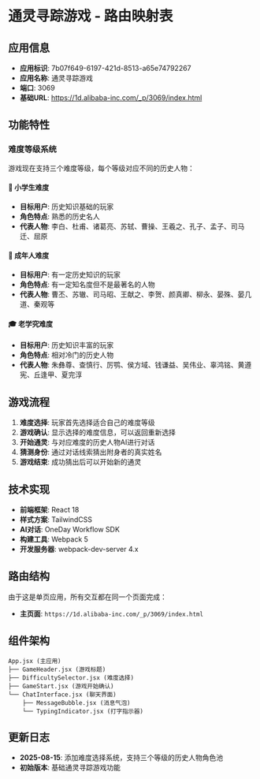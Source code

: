 # 通灵寻踪游戏 - 路由映射表

## 应用信息
- **应用标识**: 7b07f649-6197-421d-8513-a65e74792267
- **应用名称**: 通灵寻踪游戏
- **端口**: 3069
- **基础URL**: https://1d.alibaba-inc.com/_p/3069/index.html

## 功能特性

### 难度等级系统
游戏现在支持三个难度等级，每个等级对应不同的历史人物：

#### 🧒 小学生难度
- **目标用户**: 历史知识基础的玩家
- **角色特点**: 熟悉的历史名人
- **代表人物**: 李白、杜甫、诸葛亮、苏轼、曹操、王羲之、孔子、孟子、司马迁、屈原

#### 👨 成年人难度  
- **目标用户**: 有一定历史知识的玩家
- **角色特点**: 有一定知名度但不是最著名的人物
- **代表人物**: 曹丕、苏辙、司马昭、王献之、李贺、颜真卿、柳永、晏殊、晏几道、秦观等

#### 🎓 老学究难度
- **目标用户**: 历史知识丰富的玩家  
- **角色特点**: 相对冷门的历史人物
- **代表人物**: 朱彝尊、查慎行、厉鹗、侯方域、钱谦益、吴伟业、辜鸿铭、黄遵宪、丘逢甲、夏完淳

## 游戏流程
1. **难度选择**: 玩家首先选择适合自己的难度等级
2. **游戏确认**: 显示选择的难度信息，可以返回重新选择
3. **开始通灵**: 与对应难度的历史人物AI进行对话
4. **猜测身份**: 通过对话线索猜出附身者的真实姓名
5. **游戏结束**: 成功猜出后可以开始新的通灵

## 技术实现
- **前端框架**: React 18
- **样式方案**: TailwindCSS
- **AI对话**: OneDay Workflow SDK
- **构建工具**: Webpack 5
- **开发服务器**: webpack-dev-server 4.x

## 路由结构
由于这是单页应用，所有交互都在同一个页面完成：
- **主页面**: `https://1d.alibaba-inc.com/_p/3069/index.html`

## 组件架构
```
App.jsx (主应用)
├── GameHeader.jsx (游戏标题)
├── DifficultySelector.jsx (难度选择)
├── GameStart.jsx (游戏开始确认)
└── ChatInterface.jsx (聊天界面)
    ├── MessageBubble.jsx (消息气泡)
    └── TypingIndicator.jsx (打字指示器)
```

## 更新日志
- **2025-08-15**: 添加难度选择系统，支持三个等级的历史人物角色池
- **初始版本**: 基础通灵寻踪游戏功能